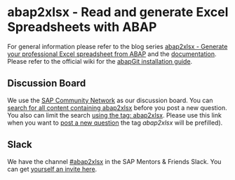 # abap2xlsx - Read and generate Excel Spreadsheets with ABAP

For general information please refer to the blog series [abap2xlsx - Generate your professional Excel spreadsheet from ABAP](http://scn.sap.com/community/abap/blog/2010/07/12/abap2xlsx--generate-your-professional-excel-spreadsheet-from-abap) and the [documentation](https://sapmentors.github.io/abap2xlsx/).
Please refer to the official wiki for the [abapGit installation guide](https://sapmentors.github.io/abap2xlsx/abapGit-installation).

## Discussion Board 

We use the [SAP Community Network](https://community.sap.com/) as our discussion board. You can [search for all content containing abap2xlsx](https://community.sap.com/search/?ct=all&q=abap2xlxs) before you post a new question. You also can limit the search [using the tag: abap2xlsx](https://answers.sap.com/topics/abap2xlsx.html). Please use this link when you want to [post a new question](https://answers.sap.com/questions/ask.html?primaryTagId=833755570260738661924709785639136&topics=abap2xlsx&question=%5Babap2xlsx%5D%20) the tag *abap2xlsx* will be prefilled).

## Slack

We have the channel [#abap2xlsx](https://sapmentors.slack.com/archives/CGG0UHDMG) in the SAP Mentors & Friends Slack. You can get [yourself an invite here](https://sapmentors-slack-invite.cfapps.eu10.hana.ondemand.com/).